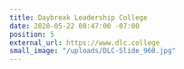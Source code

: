 ```yaml
---
title: Daybreak Leadership College
date: 2020-05-22 08:47:00 -07:00
position: 5
external_url: https://www.dlc.college
small_image: "/uploads/DLC-Slide_960.jpg"
---
```


